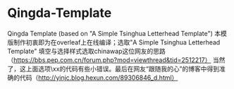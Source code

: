 # Qingda-Template
Qingda Template (based on "A Simple Tsinghua Letterhead Template")
本模版制作初衷即为在overleaf上在线编译；选取"A Simple Tsinghua Letterhead Template"
填空与选择样式选取chinawap这位网友的思路（https://bbs.pep.com.cn/forum.php?mod=viewthread&tid=2512217）
当然了，这上面选项\xx的代码有些小错误。最后在网友“跟随我的心”的博客中得到准确的代码（http://yinjc.blog.hexun.com/89306846_d.html）
